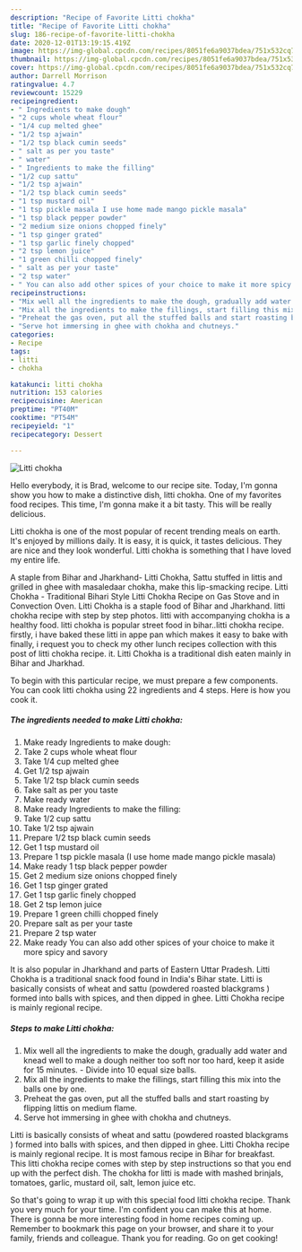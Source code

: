 ```yaml
---
description: "Recipe of Favorite Litti chokha"
title: "Recipe of Favorite Litti chokha"
slug: 186-recipe-of-favorite-litti-chokha
date: 2020-12-01T13:19:15.419Z
image: https://img-global.cpcdn.com/recipes/8051fe6a9037bdea/751x532cq70/litti-chokha-recipe-main-photo.jpg
thumbnail: https://img-global.cpcdn.com/recipes/8051fe6a9037bdea/751x532cq70/litti-chokha-recipe-main-photo.jpg
cover: https://img-global.cpcdn.com/recipes/8051fe6a9037bdea/751x532cq70/litti-chokha-recipe-main-photo.jpg
author: Darrell Morrison
ratingvalue: 4.7
reviewcount: 15229
recipeingredient:
- " Ingredients to make dough"
- "2 cups whole wheat flour"
- "1/4 cup melted ghee"
- "1/2 tsp ajwain"
- "1/2 tsp black cumin seeds"
- " salt as per you taste"
- " water"
- " Ingredients to make the filling"
- "1/2 cup sattu"
- "1/2 tsp ajwain"
- "1/2 tsp black cumin seeds"
- "1 tsp mustard oil"
- "1 tsp pickle masala I use home made mango pickle masala"
- "1 tsp black pepper powder"
- "2 medium size onions chopped finely"
- "1 tsp ginger grated"
- "1 tsp garlic finely chopped"
- "2 tsp lemon juice"
- "1 green chilli chopped finely"
- " salt as per your taste"
- "2 tsp water"
- " You can also add other spices of your choice to make it more spicy and savory"
recipeinstructions:
- "Mix well all the ingredients to make the dough, gradually add water and knead well to make a dough neither too soft nor too hard, keep it aside for 15 minutes.  Divide into 10 equal size balls."
- "Mix all the ingredients to make the fillings, start filling this mix into the balls one by one."
- "Preheat the gas oven, put all the stuffed balls and start roasting by flipping littis on medium flame."
- "Serve hot immersing in ghee with chokha and chutneys."
categories:
- Recipe
tags:
- litti
- chokha

katakunci: litti chokha 
nutrition: 153 calories
recipecuisine: American
preptime: "PT40M"
cooktime: "PT54M"
recipeyield: "1"
recipecategory: Dessert

---
```



![Litti chokha](https://img-global.cpcdn.com/recipes/8051fe6a9037bdea/751x532cq70/litti-chokha-recipe-main-photo.jpg)

Hello everybody, it is Brad, welcome to our recipe site. Today, I'm gonna show you how to make a distinctive dish, litti chokha. One of my favorites food recipes. This time, I'm gonna make it a bit tasty. This will be really delicious.

Litti chokha is one of the most popular of recent trending meals on earth. It's enjoyed by millions daily. It is easy, it is quick, it tastes delicious. They are nice and they look wonderful. Litti chokha is something that I have loved my entire life.

A staple from Bihar and Jharkhand- Litti Chokha, Sattu stuffed in littis and grilled in ghee with masaledaar chokha, make this lip-smacking recipe. Litti Chokha - Traditional Bihari Style Litti Chokha Recipe on Gas Stove and in Convection Oven. Litti Chokha is a staple food of Bihar and Jharkhand. litti chokha recipe with step by step photos. litti with accompanying chokha is a healthy food. litti chokha is popular street food in bihar..litti chokha recipe. firstly, i have baked these litti in appe pan which makes it easy to bake with finally, i request you to check my other lunch recipes collection with this post of litti chokha recipe. it. Litti Chokha is a traditional dish eaten mainly in Bihar and Jharkhad.


To begin with this particular recipe, we must prepare a few components. You can cook litti chokha using 22 ingredients and 4 steps. Here is how you cook it.

<!--inarticleads1-->

##### The ingredients needed to make Litti chokha:

1. Make ready  Ingredients to make dough:
1. Take 2 cups whole wheat flour
1. Take 1/4 cup melted ghee
1. Get 1/2 tsp ajwain
1. Take 1/2 tsp black cumin seeds
1. Take  salt as per you taste
1. Make ready  water
1. Make ready  Ingredients to make the filling:
1. Take 1/2 cup sattu
1. Take 1/2 tsp ajwain
1. Prepare 1/2 tsp black cumin seeds
1. Get 1 tsp mustard oil
1. Prepare 1 tsp pickle masala (I use home made mango pickle masala)
1. Make ready 1 tsp black pepper powder
1. Get 2 medium size onions chopped finely
1. Get 1 tsp ginger grated
1. Get 1 tsp garlic finely chopped
1. Get 2 tsp lemon juice
1. Prepare 1 green chilli chopped finely
1. Prepare  salt as per your taste
1. Prepare 2 tsp water
1. Make ready  You can also add other spices of your choice to make it more spicy and savory


It is also popular in Jharkhand and parts of Eastern Uttar Pradesh. Litti Chokha is a traditional snack food found in India&#39;s Bihar state. Litti is basically consists of wheat and sattu (powdered roasted blackgrams ) formed into balls with spices, and then dipped in ghee. Litti Chokha recipe is mainly regional recipe. 

<!--inarticleads2-->

##### Steps to make Litti chokha:

1. Mix well all the ingredients to make the dough, gradually add water and knead well to make a dough neither too soft nor too hard, keep it aside for 15 minutes.  - Divide into 10 equal size balls.
1. Mix all the ingredients to make the fillings, start filling this mix into the balls one by one.
1. Preheat the gas oven, put all the stuffed balls and start roasting by flipping littis on medium flame.
1. Serve hot immersing in ghee with chokha and chutneys.


Litti is basically consists of wheat and sattu (powdered roasted blackgrams ) formed into balls with spices, and then dipped in ghee. Litti Chokha recipe is mainly regional recipe. It is most famous recipe in Bihar for breakfast. This litti chokha recipe comes with step by step instructions so that you end up with the perfect dish. The chokha for litti is made with mashed brinjals, tomatoes, garlic, mustard oil, salt, lemon juice etc. 

So that's going to wrap it up with this special food litti chokha recipe. Thank you very much for your time. I'm confident you can make this at home. There is gonna be more interesting food in home recipes coming up. Remember to bookmark this page on your browser, and share it to your family, friends and colleague. Thank you for reading. Go on get cooking!
